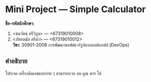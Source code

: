# Mini Project — Simple Calculator

**ชื่อ–รหัสนักศึกษา:** 
1. <ธนวัตน์ ศรีวิกูล> — <67319010008>  
2. <ภัทรดนัย ศรีคำ> — <67319010012>  
**วิชา:** 30901-2008 การพัฒนาซอฟต์แวร์รูปแบบเดฟออฟส์ (DevOps)

## คำอธิบาย
โปรเจค เครื่องคิดเลขแบบง่าย ๆ สามารถบวก ลบ คูณ หาร ได้